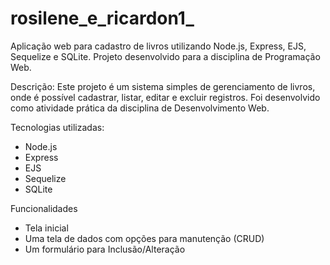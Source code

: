 # rosilene_e_ricardon1_
Aplicação web para cadastro de livros utilizando Node.js, Express, EJS, Sequelize e SQLite. Projeto desenvolvido para a disciplina de Programação Web.

Descrição: Este projeto é um sistema simples de gerenciamento de livros, onde é possível cadastrar, listar, editar e excluir registros. Foi desenvolvido como atividade prática da disciplina de Desenvolvimento Web.

Tecnologias utilizadas:
- Node.js
- Express
- EJS
- Sequelize
- SQLite

Funcionalidades

- Tela inicial 
- Uma tela de dados com opções para manutenção (CRUD)
- Um formulário para Inclusão/Alteração
